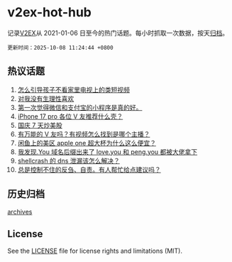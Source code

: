 # v2ex-hot-hub

 记录[V2EX](https://www.v2ex.com/)从 2021-01-06 日至今的热门话题。每小时抓取一次数据，按天[归档](archives)。

`更新时间：2025-10-08 11:24:44 +0800`

## 热议话题

1. [怎么引导孩子不看家里电视上的类短视频](https://www.v2ex.com/t/1163618)
1. [对我没有生理性喜欢](https://www.v2ex.com/t/1163666)
1. [第一次觉得微信和支付宝的小程序是真的好。](https://www.v2ex.com/t/1163616)
1. [iPhone 17 pro 各位 V 友推荐什么壳？](https://www.v2ex.com/t/1163649)
1. [国庆 7 天炒美股](https://www.v2ex.com/t/1163624)
1. [有万能的 V 友吗？有视频怎么找到是哪个主播？](https://www.v2ex.com/t/1163636)
1. [闲鱼上的美区 apple one 超大杯为什么这么便宜？](https://www.v2ex.com/t/1163598)
1. [我发现.You 域名后缀出来了 love.you 和 peng.you 都被大佬拿下](https://www.v2ex.com/t/1163664)
1. [shellcrash 的 dns 泄漏该怎么解决？](https://www.v2ex.com/t/1163611)
1. [总是控制不住的反刍、自责。有人帮忙给点建议吗？](https://www.v2ex.com/t/1163656)

## 历史归档

[archives](archives)

## License

See the [LICENSE](LICENSE) file for license rights and limitations (MIT).
